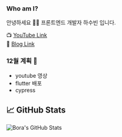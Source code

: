 ### Who am I? 

안녕하세요 👨‍💻
프론트엔드 개발자 하수빈 입니다.

📺 [YouTube Link](https://www.youtube.com/channel/UCy5eRpXqUy8mzQ136OtSi6A)
<br>
📝 [Blog Link](https://velog.io/@sbinha)

### 12월 계획 📝

- youtube 영상
- flutter 배포
- cypress


## &#x1f4c8; GitHub Stats
<img align="center" src="https://github-readme-stats.vercel.app/api?username=sbin0819&show_icons=true&line_height=27&count_private=true&title_color=ffffff&text_color=c9cacc&icon_color=2bbc8a&bg_color=1d1f21" alt="Bora's GitHub Stats" />

